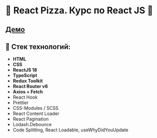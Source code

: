 # 🍕 React Pizza. Курс по React JS 🍕
## [Демо](http://react-pizza.edelen.ru/)

## 🍕 Стек технологий:

* **HTML**
* **CSS**
* **ReactJS 18**
* **TypeScript**
* **Redux Toolkit**
* **React Router v6**
* **Axios + Fetch**
* React Hook
* Prettier
* CSS-Modules / SCSS
* React Content Loader
* React Pagination
* Lodash.Debounce
* Code Splitting, React Loadable, useWhyDidYouUpdate
